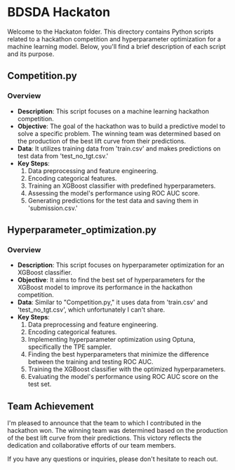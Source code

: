 # BDSDA Hackaton

Welcome to the Hackaton folder. This directory contains Python scripts related to a hackathon competition and hyperparameter optimization for a machine learning model. Below, you'll find a brief description of each script and its purpose.

## Competition.py

### Overview
- **Description**: This script focuses on a machine learning hackathon competition.
- **Objective**: The goal of the hackathon was to build a predictive model to solve a specific problem. The winning team was determined based on the production of the best lift curve from their predictions.
- **Data**: It utilizes training data from 'train.csv' and makes predictions on test data from 'test_no_tgt.csv.'
- **Key Steps**:
  1. Data preprocessing and feature engineering.
  2. Encoding categorical features.
  3. Training an XGBoost classifier with predefined hyperparameters.
  4. Assessing the model's performance using ROC AUC score.
  5. Generating predictions for the test data and saving them in 'submission.csv.'

## Hyperparameter_optimization.py

### Overview
- **Description**: This script focuses on hyperparameter optimization for an XGBoost classifier.
- **Objective**: It aims to find the best set of hyperparameters for the XGBoost model to improve its performance in the hackathon competition.
- **Data**: Similar to "Competition.py," it uses data from 'train.csv' and 'test_no_tgt.csv', which unfortunately I can't share.
- **Key Steps**:
  1. Data preprocessing and feature engineering.
  2. Encoding categorical features.
  3. Implementing hyperparameter optimization using Optuna, specifically the TPE sampler.
  4. Finding the best hyperparameters that minimize the difference between the training and testing ROC AUC.
  5. Training the XGBoost classifier with the optimized hyperparameters.
  6. Evaluating the model's performance using ROC AUC score on the test set.

## Team Achievement

I'm pleased to announce that the team to which I contributed in the hackathon won. The winning team was determined based on the production of the best lift curve from their predictions. This victory reflects the dedication and collaborative efforts of our team members.

If you have any questions or inquiries, please don't hesitate to reach out.
